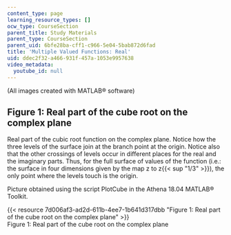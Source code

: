 ```yaml
---
content_type: page
learning_resource_types: []
ocw_type: CourseSection
parent_title: Study Materials
parent_type: CourseSection
parent_uid: 6bfe28ba-cff1-c966-5e04-5bab872d6fad
title: 'Multiple Valued Functions: Real'
uid: ddec2f32-a466-931f-457a-1053e9957638
video_metadata:
  youtube_id: null
---
```


(All images created with MATLAB® software)

Figure 1: Real part of the cube root on the complex plane
---------------------------------------------------------

Real part of the cubic root function on the complex plane. Notice how the three levels of the surface join at the branch point at the origin. Notice also that the other crossings of levels occur in different places for the real and the imaginary parts. Thus, for the full surface of values of the function (i.e.: the surface in four dimensions given by the map z to z{{< sup "1/3" >}}), the only point where the levels touch is the origin.

Picture obtained using the script PlotCube in the Athena 18.04 MATLAB® Toolkit.

{{< resource 7d006af3-ad2d-611b-4ee7-1b641d317dbb "Figure 1: Real part of the cube root on the complex plane" >}}  
Figure 1: Real part of the cube root on the complex plane